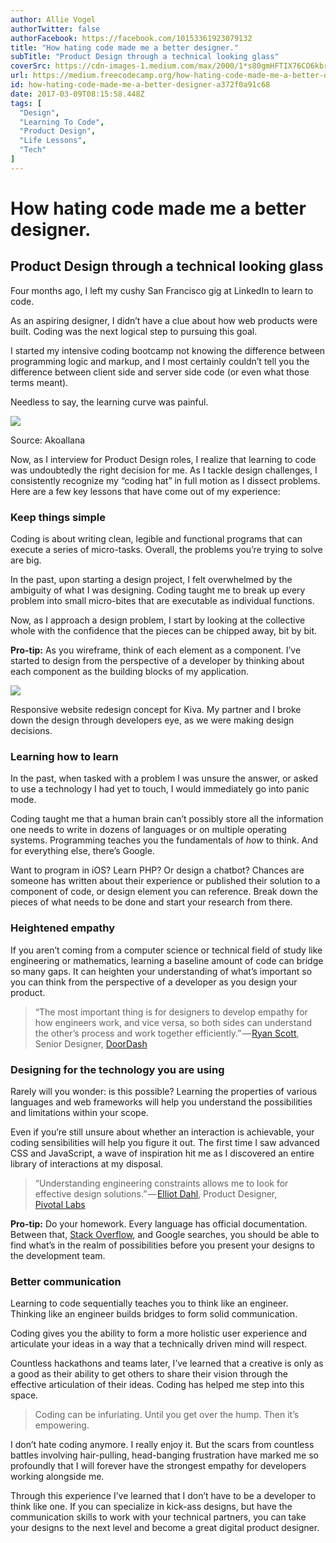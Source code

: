 ```yaml
---
author: Allie Vogel
authorTwitter: false
authorFacebook: https://facebook.com/10153361923079132
title: "How hating code made me a better designer."
subTitle: "Product Design through a technical looking glass"
coverSrc: https://cdn-images-1.medium.com/max/2000/1*s80gmHFTIX76CO6kbrR_zA.jpeg
url: https://medium.freecodecamp.org/how-hating-code-made-me-a-better-designer-a372f0a91c68
id: how-hating-code-made-me-a-better-designer-a372f0a91c68
date: 2017-03-09T08:15:58.448Z
tags: [
  "Design",
  "Learning To Code",
  "Product Design",
  "Life Lessons",
  "Tech"
]
---
```

# How hating code made me a better designer.

## Product Design through a technical looking glass

Four months ago, I left my cushy San Francisco gig at LinkedIn to learn to code.

As an aspiring designer, I didn’t have a clue about how web products were built. Coding was the next logical step to pursuing this goal.

I started my intensive coding bootcamp not knowing the difference between programming logic and markup, and I most certainly couldn’t tell you the difference between client side and server side code (or even what those terms meant).

Needless to say, the learning curve was painful.



![](https://cdn-images-1.medium.com/max/1600/1*rSkJZUkh63KeHFtP3-zoUA.jpeg)

Source: Akoallana



Now, as I interview for Product Design roles, I realize that learning to code was undoubtedly the right decision for me. As I tackle design challenges, I consistently recognize my “coding hat” in full motion as I dissect problems. Here are a few key lessons that have come out of my experience:

### **Keep things simple**

Coding is about writing clean, legible and functional programs that can execute a series of micro-tasks. Overall, the problems you’re trying to solve are big.

In the past, upon starting a design project, I felt overwhelmed by the ambiguity of what I was designing. Coding taught me to break up every problem into small micro-bites that are executable as individual functions.

Now, as I approach a design problem, I start by looking at the collective whole with the confidence that the pieces can be chipped away, bit by bit.

**Pro-tip:** As you wireframe, think of each element as a component. I’ve started to design from the perspective of a developer by thinking about each component as the building blocks of my application.



![](https://cdn-images-1.medium.com/max/1600/1*rEb14xFe470vHGorwdG3TA.jpeg)

Responsive website redesign concept for Kiva. My partner and I broke down the design through developers eye, as we were making design decisions.



### **Learning how to learn**

In the past, when tasked with a problem I was unsure the answer, or asked to use a technology I had yet to touch, I would immediately go into panic mode.

Coding taught me that a human brain can’t possibly store all the information one needs to write in dozens of languages or on multiple operating systems. Programming teaches you the fundamentals of _how_ to think. And for everything else, there’s Google.

Want to program in iOS? Learn PHP? Or design a chatbot? Chances are someone has written about their experience or published their solution to a component of code, or design element you can reference. Break down the pieces of what needs to be done and start your research from there.

### **Heightened empathy**

If you aren’t coming from a computer science or technical field of study like engineering or mathematics, learning a baseline amount of code can bridge so many gaps. It can heighten your understanding of what’s important so you can think from the perspective of a developer as you design your product.

> “The most important thing is for designers to develop empathy for how engineers work, and vice versa, so both sides can understand the other’s process and work together efficiently.” — [Ryan Scott](https://medium.com/@ryanscott), Senior Designer, [DoorDash](https://medium.com/@DoorDash)

### **Designing for the technology you are using**

Rarely will you wonder: is this possible? Learning the properties of various languages and web frameworks will help you understand the possibilities and limitations within your scope.

Even if you’re still unsure about whether an interaction is achievable, your coding sensibilities will help you figure it out. The first time I saw advanced CSS and JavaScript, a wave of inspiration hit me as I discovered an entire library of interactions at my disposal.

> “Understanding engineering constraints allows me to look for effective design solutions.” — [Elliot Dahl](https://medium.com/@Elliotdahl), Product Designer, [Pivotal Labs](https://medium.com/@pivotallabs)

**Pro-tip:** Do your homework. Every language has official documentation. Between that, [Stack Overflow](http://stackoverflow.com/), and Google searches, you should be able to find what’s in the realm of possibilities before you present your designs to the development team.

### **Better communication**

Learning to code sequentially teaches you to think like an engineer. Thinking like an engineer builds bridges to form solid communication.

Coding gives you the ability to form a more holistic user experience and articulate your ideas in a way that a technically driven mind will respect.

Countless hackathons and teams later, I’ve learned that a creative is only as a good as their ability to get others to share their vision through the effective articulation of their ideas. Coding has helped me step into this space.

> Coding can be infuriating. Until you get over the hump. Then it’s empowering.

I don’t hate coding anymore. I really enjoy it. But the scars from countless battles involving hair-pulling, head-banging frustration have marked me so profoundly that I will forever have the strongest empathy for developers working alongside me.

Through this experience I’ve learned that I don’t have to be a developer to think like one. If you can specialize in kick-ass designs, but have the communication skills to work with your technical partners, you can take your designs to the next level and become a great digital product designer.








